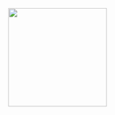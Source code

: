 <div id="header" align="center">
    <img src="https://media1.giphy.com/media/k0ijJhqrUP4T2EvmJ1/giphy.gif?cid=ecf05e47qnd8c21fhuezcnq2i66n0vdqfr3lghseu7anvpmj&rid=giphy.gif&ct=g"
        width="200" />

</div>
